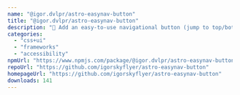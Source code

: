 ```yaml
---
name: "@igor.dvlpr/astro-easynav-button"
title: "@igor.dvlpr/astro-easynav-button"
description: "🧭 Add an easy-to-use navigational button (jump to top/bottom) to your Astro site. 🔼"
categories:
  - "css+ui"
  - "frameworks"
  - "accessibility"
npmUrl: "https://www.npmjs.com/package/@igor.dvlpr/astro-easynav-button"
repoUrl: "https://github.com/igorskyflyer/astro-easynav-button"
homepageUrl: "https://github.com/igorskyflyer/astro-easynav-button"
downloads: 141
---
```

